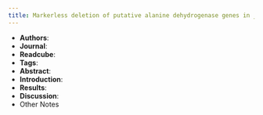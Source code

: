 ```yaml
---
title: Markerless deletion of putative alanine dehydrogenase genes in __Bacillus licheniformis__ using a  __codBA__-based counterselection technique
---
```


- **Authors**:
- **Journal**:
- **Readcube**:
- **Tags**:
- **Abstract**:
- **Introduction**:
- **Results**:
- **Discussion**:
- Other Notes